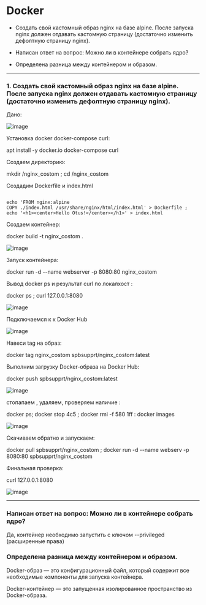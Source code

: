# Docker

- Создать свой кастомный образ nginx на базе alpine. После запуска nginx должен отдавать кастомную страницу (достаточно изменить дефолтную страницу nginx).

- Написан ответ на вопрос: Можно ли в контейнере собрать ядро?

- Определена разница между контейнером и образом.


---

### 1. Создать свой кастомный образ nginx на базе alpine. После запуска nginx должен отдавать кастомную страницу (достаточно изменить дефолтную страницу nginx).

Дано:

![image](https://github.com/user-attachments/assets/7d92bd88-aba7-439d-94d3-e7eba92d4a6b)


Установка docker docker-compose curl:

apt install -y docker.io docker-compose curl

Создаем директорию:

mkdir /nginx_costom ; cd /nginx_costom 

Создадим Dockerfile и index.html

  
```

echo 'FROM nginx:alpine
COPY ./index.html /usr/share/nginx/html/index.html' > Dockerfile ;
echo '<h1><center>Hello Otus!</center></h1>' > index.html

```


Создаем контейнер:

docker build -t nginx_costom .

![image](https://github.com/user-attachments/assets/26b9a071-c2b6-4271-81f2-70c36e957a5f)

Запуск контейнера:

docker run -d --name webserver -p 8080:80 nginx_costom

Вывод docker ps и результат curl по локалхост :

docker ps ; curl 127.0.0.1:8080

![image](https://github.com/user-attachments/assets/bbd5b852-c07d-46cd-89d1-826177c14ed1)

Подключаемся к к Docker Hub

![image](https://github.com/user-attachments/assets/29e7555c-4fdc-405c-93c9-8a225e0246bc)

Навеси tag на образ:

docker tag nginx_costom spbsupprt/nginx_costom:latest

Выполним загрузку Docker-образа на Docker Hub:

docker push spbsupprt/nginx_costom:latest

![image](https://github.com/user-attachments/assets/2efe1154-059a-4dea-8a2e-80895ad87187)


стопапаем , удаляем, проверяем наличие :

docker ps; docker stop 4c5 ; docker rmi -f 580 1ff : docker images


![image](https://github.com/user-attachments/assets/270e0475-0552-4389-a7d8-9b5616bd83c8)


Скачиваем обратно и запускаем:

docker pull spbsupprt/nginx_costom ; docker run -d --name webserv -p 8080:80 spbsupprt/nginx_costom

Финальная проверка:

curl 127.0.0.1:8080


![image](https://github.com/user-attachments/assets/781b3bab-9ddb-4ced-a785-45c93030bfcd)


---

### Написан ответ на вопрос: Можно ли в контейнере собрать ядро?

Да, контейнер необходимо запустить с ключом --privileged (расширенные права)


### Определена разница между контейнером и образом.


Docker-образ — это конфигурационный файл, который содержит все необходимые компоненты для запуска контейнера.

Docker-контейнер — это запущенная изолированное пространство из Docker-образа.



